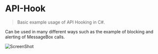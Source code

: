 # API-Hook

> Basic example usage of API Hooking in C#.

Can be used in many different ways such as the example of blocking and alerting of MessageBox calls.

![ScreenShot](https://media.discordapp.net/attachments/1005173005426634802/1007318775504326676/unknown.png)
